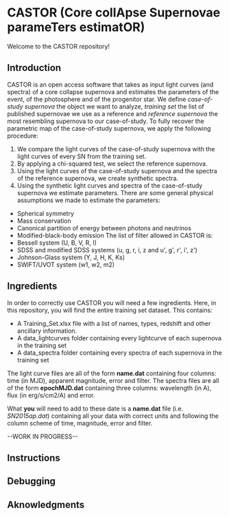# CASTOR (**Core collApse Supernovae parameTers estimatOR**) 

Welcome to the CASTOR repository!

## Introduction 

CASTOR is an open access software that takes as input light curves (and spectra) of a core collapse supernova and estimates the parameters of the event, of the photosphere and of the progenitor star. We define *case-of-study supernova* the object we want to analyze, *training set* the list of published supernovae we use as a reference and *reference supernova* the most resembling supernova to our case-of-study. To fully recover the parametric map of the case-of-study supernova, we apply the following procedure: 
1. We compare the light curves of the case-of-study supernova with the light curves of every SN from the training set.
2. By applying a chi-squared test, we select the reference supernova.
3. Using the light curves of the case-of-study supernova and the spectra of the reference supernova, we create synthetic spectra.
4. Using the synthetic light curves and spectra of the case-of-study supernova we estimate parameters.
There are some general physical assumptions we made to estimate the parameters:
- Spherical symmetry
- Mass conservation
- Canonical partition of energy between photons and neutrinos
- Modified-black-body emission
The list of filter allowed in CASTOR is: 
- Bessell system (U, B, V, R, I)
- SDSS and modified SDSS systems (u, g, r, i, z and u', g', r', i', z')
- Johnson-Glass system (Y, J, H, K, Ks)
- SWIFT/UVOT system (w1, w2, m2)

## Ingredients 

In order to correctly use CASTOR you will need a few ingredients. Here, in this repository, you will find the entire training set dataset. This contains: 
- A Training_Set.xlsx file with a list of names, types, redshift and other ancillary information.
- A data_lightcurves folder containing every lightcurve of each supernova in the training set
- A data_spectra folder containing every spectra of each supernova in the training set

The light curve files are all of the form **name.dat** containing four columns: time (in MJD), apparent magnitude, error and filter. 
The spectra files are all of the form **epochMJD.dat** containing three columns: wavelength (in A), flux (in erg/s/cm2/A) and error. 

What **you** will need to add to these date is a **name.dat** file (i.e. *SN2015ap.dat*) containing all your data with correct units and following the column scheme of time, magnitude, error and filter. 

--WORK IN PROGRESS-- 
## Instructions 

## Debugging 

## Aknowledgments







